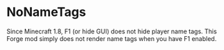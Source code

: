# NoNameTags
Since Minecraft 1.8, F1 (or hide GUI) does not hide player name tags. This Forge mod simply does not render name tags when you have F1 enabled.